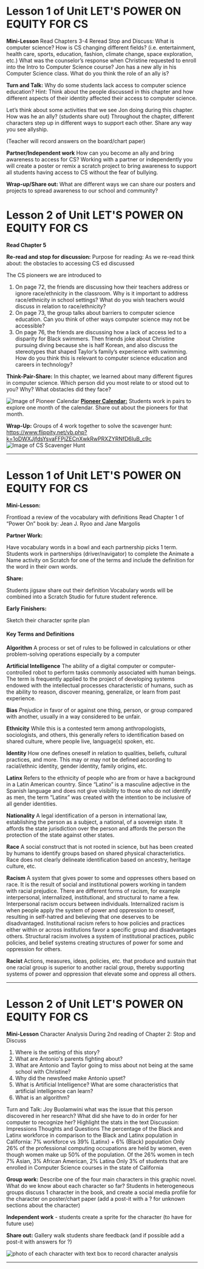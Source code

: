 # Lesson 1 of Unit LET'S POWER ON EQUITY FOR CS

**Mini-Lesson**
Read Chapters 3-4
Reread Stop and Discuss:
What is computer science?
How is CS changing different fields? (i.e. entertainment, health care, sports, education, fashion, climate change, space exploration, etc.)
What was the counselor’s response when Christine requested to enroll into the Intro to Computer Science course?
Jon has a new ally in his Computer Science class. What do you think the role of an ally is?

**Turn and Talk:**
Why do some students lack access to computer science education? Hint: Think about the people discussed in this chapter and how different aspects of their identity affected their access to computer science.


Let’s think about some activities that we see Jon doing during this chapter. How was he an ally? (students share out)
Throughout the chapter, different characters step up in different ways to support each other. Share any way you see allyship. 

(Teacher will record answers on the board/chart paper)

**Partner/Independent work**
How can you become an ally and bring awareness to access for CS? 
Working with a partner or independently you will create a poster or remix a scratch project to bring awareness to support all students having access to CS without the fear of bullying.


**Wrap-up/Share out:**
What are different ways we can share our posters and projects to spread awareness to our school and community? 

# Lesson 2 of Unit LET'S POWER ON EQUITY FOR CS

**Read Chapter 5** 

**Re-read and stop for discussion:** 
Purpose for reading: As we re-read think about: the obstacles to accessing CS ed discussed 


The CS pioneers we are introduced to
1. On page 72, the friends are discussing how their teachers address or ignore race/ethnicity in the classroom. Why is it important to address race/ethnicity in school settings? What do you wish teachers would discuss in relation to race/ethnicity?
2. On page 73, the group talks about barriers to computer science education. Can you think of other ways computer science may not be accessible?
3. On page 76, the friends are discussing how a lack of access led to a disparity for Black swimmers. Then friends joke about Christine pursuing diving because she is half Korean, and also discuss the stereotypes that shaped Taylor’s family’s experience with swimming.  How do you think this is relevant to computer science education and careers in technology?


**Think-Pair-Share:**
In this chapter, we learned about many different figures in computer science. Which person did you most relate to or stood out to you? Why? 
What obstacles did they face?


![Image of Pioneer Calendar](https://github.com/hunter-teacher-cert/currdev-work-theawilliams19/blob/main/pioneer%20calendar.jpg)
[**Pioneer Calendar:**](https://docs.google.com/presentation/d/19vLOICQqDf-3cWWtFeWkOlnPnTyBXPDAhetw7M_AKto/edit?usp=sharing)
Students work in pairs to explore one month of the calendar.
Share out about the pioneers for that month. 


**Wrap-Up:**
Groups of 4 work together to solve the scavenger hunt:
https://www.flippity.net/vb.php?k=1oDWXJjfdsYsvaFFPjZECnXwkRwPRXZYRNfD6IuB_c9c
![Image of CS Scavenger Hunt](https://github.com/hunter-teacher-cert/currdev-work-theawilliams19/blob/main/cs%20scavenger%20hunt.jpg)

---
# Lesson 1 of Unit LET'S POWER ON EQUITY FOR CS

**Mini-Lesson:**

Frontload a review of the vocabulary with definitions
Read Chapter 1 of “Power On” book by: Jean J. Ryoo and Jane Margolis


**Partner Work:**

Have vocabulary words in a bowl and each partnership picks 1 term.
Students work in partnerships (driver/navigator) to complete the Animate a Name activity on Scratch for one of the terms and include the definition for the word in their own words.

**Share:**

Students jigsaw share out their definition
Vocabulary words will be combined into a Scratch Studio for future student reference.


**Early Finishers:**

Sketch their character sprite plan 


#### Key Terms and Definitions

**Algorithm**
A process or set of rules to be followed in calculations or other problem-solving operations especially by a computer

**Artificial Intelligence**
The ability of a digital computer or computer-controlled robot to perform tasks commonly associated with human beings. The term is frequently applied to the project of developing
systems endowed with the intellectual processes characteristic of humans, such as the ability to reason, discover meaning, generalize, or learn from past experience.

**Bias** 
*Prejudice* 
in favor of or against one thing, person, or group compared with another, usually in a way considered to be unfair.

**Ethnicity**
While this is a contested term among anthropologists, sociologists, and others, this generally refers to identification based on shared culture, where people live, language(s)
spoken, etc.

**Identity**
How one defines oneself in relation to qualities, beliefs, cultural practices, and more. This may or may not be defined according to racial/ethnic identity, gender identity, family
origins, etc.

**Latinx**
Refers to the ethnicity of people who are from or have a background in a Latin American country. Since “Latino” is a masculine adjective in the Spanish language and does not give
visibility to those who do not identify as men, the term “Latinx” was created with the intention to be inclusive of all gender identities.

**Nationality**
A legal identification of a person in international law, establishing the person as a subject,
a national, of a sovereign state. It affords the state jurisdiction over the person and affords
the person the protection of the state against other states.

**Race**
A social construct that is not rooted in science, but has been created by humans to
identify groups based on shared physical characteristics. Race does not clearly delineate
identification based on ancestry, heritage culture, etc.

**Racism**
A system that gives power to some and oppresses others based on race. It is the result of
social and institutional powers working in tandem with racial prejudice. There are different
forms of racism, for example interpersonal, internalized, institutional, and structural to
name a few. Interpersonal racism occurs between individuals. Internalized racism is when
people apply the system of power and oppression to oneself, resulting in self-hatred and
believing that one deserves to be disadvantaged. Institutional racism refers to how
policies and practices either within or across institutions favor a specific group and
disadvantages others. Structural racism involves a system of institutional practices, public
policies, and belief systems creating structures of power for some and oppression for
others.

**Racist**
Actions, measures, ideas, policies, etc. that produce and sustain that one racial group is
superior to another racial group, thereby supporting systems of power and oppression that
elevate some and oppress all others.


----

# Lesson 2 of Unit LET'S POWER ON EQUITY FOR CS

**Mini-Lesson**
Character Analysis
During 2nd reading of Chapter 2: Stop and Discuss
1. Where is the setting of this story?
2. What are Antonio's parents fighting about?
3. What are Antonio and Taylor going to miss about not being at the same school with Christine?
4. Why did the newsfeed make Antonio upset?
5. What is Artificial Intelligence? What are some characteristics that artificial intelligence can learn?
6. What is an algorithm?


Turn and Talk: Joy Buolamwini what was the issue that this person discovered in her research? What did she have to do in order for her computer to recognize her?
Highlight the stats in the text Discussion: Impressions Thoughts and Questions
The percentage of the Black and Latinx workforce in comparison to the Black and Latinx population in California:
 7% workforce vs 39% (Latinx) + 6% (Black) population 
Only 26% of the professional computing occupations are held by women, even though women make up 50% of the population. Of the 26% women in tech 7% Asian, 3% African American, 2% Latina 
Only 3% of students that are enrolled in Computer Science courses in the state of California 

**Group work:**  Describe one of the four main characters in this graphic novel. What do we know about each character so far?
Students in heterogeneous groups discuss 1 character in the book, and create a social media profile for the character on poster/chart paper (add a post-it with a ? for unknown sections about the character) 

**Independent work** - students create a sprite for the character (to have for future use)

**Share out:** Gallery walk students share feedback (and if possible add a post-it with answers for ?)


![photo of each character with text box to record character analysis](https://github.com/hunter-teacher-cert/currdev-work-theawilliams19/blob/main/Power%20On%20Character%20Analysis%20slide.jpg)



----

